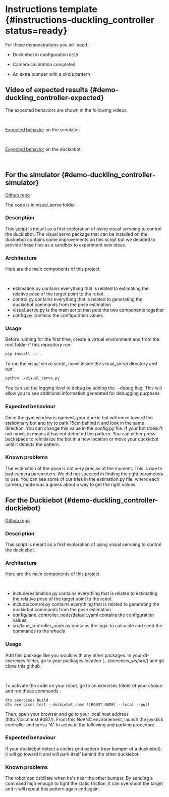 # Instructions template {#instructions-duckling_controller status=ready}

For these demonstrations you will need : 


- Duckiebot in configuration `DB19`


- Camera calibration completed


- An extra bumper with a circle pattern



## Video of expected results {#demo-duckling_controller-expected}

The expected behaviors are shown in the following videos.

<p>&nbsp;</p>

[Expected behavior](https://youtu.be/uOWxnWE0eHQ) on the simulator. 

<p>&nbsp;</p>

[Expected behavior](https://youtu.be/NsuGWjWAxIg) on the duckiebot. 

<p>&nbsp;</p>



## For the simulator {#demo-duckling_controller-simulator}

[Github repo](https://github.com/jerome-labonte-udem/duckietown-visual-servo)

The code is in visual_servo folder

### Description
This [script](https://github.com/jerome-labonte-udem/duckietown-visual-servo/tree/daffy/visual_servo) is meant as a first exploration of using visual servoing 
to control the duckiebot. The visual servo package that can be installed on the duckiebot
contains some improvements on this script but we decided to provide these files 
as a sandbox to experiment new ideas.

### Architecture

Here are the main components of this project.

<p>&nbsp;</p>

* estimation.py contains everything that is related to estimating the relative 
pose of the target point to the robot.
* control.py contains everything that is related to generating the
duckiebot commands from the pose estimation
* visual_servo.py is the main script that puts the two components together 
* config.py contains the configuration values

### Usage
Before running for the first time, create a virtual environment and from the root folder if this repository
run:
```bash
pip install -e .
```

To run the visual servo script, move inside the visual_servo directory and run:
```bash
python ./visual_servo.py
```

You can set the logging level to debug by adding the --debug flag. This will allow you to see additional information generated for debugging purposes

### Expected behaviour
Once the gym window is opened, your duckie but will move toward
the stationnary bot and try to park 15cm behind it and look in the same direction. 
You can change this value in the config.py file. If your bot doesn't not move, in means
 it has not detected the pattern. You can either press backspace to reinitialize the bot in 
a new location or move your duckiebot until it detects the pattern.

### Known problems
The estimation of the pose is not very precise at the moment. This is due to 
bad camera parameters. We did not succeed in finding the right parameters to use. 
You can see some of our tries in the estimation.py file, where
each camera_mode was a guess about a way to get the right values.


## For the Duckiebot {#demo-duckling_controller-duckiebot}

[Github repo](https://github.com/Frank-Hebert/lane_control)




### Description
This script is meant as a first exploration of using visual servoing 
to control the duckiebot. 

### Architecture

Here are the main components of this project.

<p>&nbsp;</p>

* include/estimation.py contains everything that is related to estimating the relative 
pose of the target point to the robot.
* include/control.py contains everything that is related to generating the
duckiebot commands from the pose estimation
* config/lane_controller_node/default.yaml contains the configuration values
* src/lane_controller_node.py contains the logic to calculate and send the commands to the wheels

### Usage

Add this package like you would with any other packages. In your dt-exercises folder, go to your packages location (.../exercises_ws/src/) and git clone this github.

<p>&nbsp;</p>

To activate the code on your robot, go to an exercises folder of your choice and run these commands :

```console
dts exercises build
dts exercises test --duckiebot_name ![ROBOT_NAME] --local --pull
```

Then, open your browser and go to your local host address (http://localhost:8087/). From this NoVNC environement, launch the joystick controller and press "A" to activate the following and parking procedure.

### Expected behaviour
If your duckiebot detect a circles grid pattern (rear bumper of a duckiebot), it will go toward it and will park itself behind the other duckiebot.


### Known problems
The robot can oscillate when he's near the other bumper. By sending a command high enough to fight the static friction, it can overshoot the target and it will repeat this pattern again and again.
